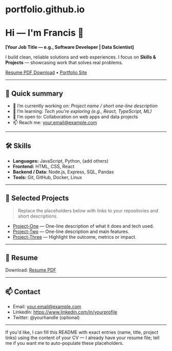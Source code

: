 # portfolio.github.io

# Hi — I'm Francis 👋

**[Your Job Title — e.g., Software Developer | Data Scientist]**

I build clean, reliable solutions and web experiences. I focus on **Skills & Projects** — showcasing work that solves real problems.

[Resume PDF Download](./resume.pdf) • [Portfolio Site](./portfolio/index.html)

---

## 🔎 Quick summary
- 🔭 I’m currently working on: *Project name / short one-line description*
- 🌱 I’m learning: *Tech you’re exploring (e.g., React, TypeScript, ML)*
- 👯 I’m open to: Collaboration on web apps and data projects
- 📫 Reach me: your.email@example.com

---

## 🛠️ Skills
- **Languages:** JavaScript, Python, (add others)
- **Frontend:** HTML, CSS, React
- **Backend / Data:** Node.js, Express, SQL, Pandas
- **Tools:** Git, GitHub, Docker, Linux

---

## 💼 Selected Projects
> Replace the placeholders below with links to your repositories and short descriptions.

- [Project-One](https://github.com/yourname/project-one) — One-line description of what it does and tech used.
- [Project-Two](https://github.com/yourname/project-two) — One-line description and main features.
- [Project-Three](https://github.com/yourname/project-three) — Highlight the outcome, metrics or impact.

---

## 📄 Resume
Download: [Resume PDF](./resume.pdf)

---

## 📫 Contact
- Email: your.email@example.com  
- LinkedIn: https://www.linkedin.com/in/yourprofile  
- Twitter: @yourhandle (optional)

---

If you'd like, I can fill this README with exact entries (name, title, project links) using the content of your CV — I already have your resume file; tell me if you want me to auto-populate these placeholders.
